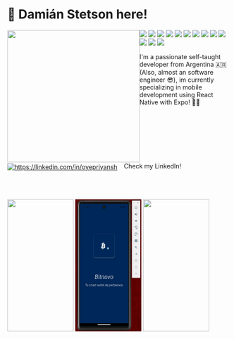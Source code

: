 # 👋 Damián Stetson here!
<p align="left" width="490" height="165">
  <img align="left" width="300" height="300" src="https://miro.medium.com/v2/resize:fit:476/1*GJH5UaZjAV8Ql_vZcmMy-Q.png"/>
  <p>
    <img src="https://img.shields.io/badge/React%20Native-F29111?logo=React"/>
    <img src="https://img.shields.io/badge/Expo-8A2BE2?logo=Expo"/>
    <img src="https://img.shields.io/badge/React-1C78C0?logo=React"/>
    <img src="https://img.shields.io/badge/Redux-8732D6?logo=redux"/>
    <img src="https://img.shields.io/badge/TypeScript-1B1B1D?logo=typescript"/>
    <img src="https://img.shields.io/badge/JavaScript-F29111?logo=javascript"/>
    <img src="https://img.shields.io/badge/-Visual%20Studio%20Code-23A9F2?style=flat-square&logo=Visual%20Studio%20Code&logoColor=white"/>
    <img src="https://img.shields.io/badge/-Github-181717?style=flat-square&logo=GitHub&logoColor=white"/>
    <img src="https://img.shields.io/badge/-Git-F44D27?style=flat-square&logo=Git&logoColor=white"/>
    <img src="https://img.shields.io/badge/-NPM-CB3837?style=flat-square&logo=NPM&logoColor=white"/>
    <img src="https://img.shields.io/badge/-ESLint-4B32C3?style=flat-square&logo=ESLint&logoColor=white"/>
    <img src="https://img.shields.io/badge/-HTML5-E34F26?style=flat-square&logo=HTML5&logoColor=white"/>
    <img src="https://img.shields.io/badge/-CSS3-1572B6?style=flat-square&logo=CSS3&logoColor=white"/>
  </p>
</p>
  I'm a passionate self-taught developer from Argentina 🇦🇷 (Also, almost an software engineer 😎), im currently specializing in mobile development using React Native with Expo! 🔧📱

<br></br>

<a href="https://www.linkedin.com/in/damian-stetson/" target="blank"><img align="center" src="https://oyepriyansh.pages.dev/assets/github/readme/linkedin.svg" alt="https://linkedin.com/in/oyepriyansh" title="Linkedin" width="35"/></a> &ensp; Check my LinkedIn!<br></br><br></br>
<p>
  <img src="https://github.com/damianstetson17/PetMindMe/blob/master/assets/gifs/petmindme_demo.gif" width="150" height="300"/>
  <img src="https://github.com/damianstetson17/bitnovo-challenge/blob/master/assets/gifs/bitnomo_fulldemo_stetson.gif" width="150" height="300"/>
  <img src="https://github.com/damianstetson17/damianstetson17/blob/master/demos/contaduria_demo.gif" width="150" height="300"/>
</p>
